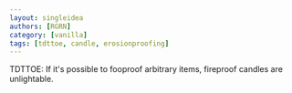 ```yaml
---
layout: singleidea
authors: [RGRN]
category: [vanilla]
tags: [tdttoe, candle, erosionproofing]
---
```

TDTTOE: If it's possible to fooproof arbitrary items, fireproof candles are unlightable.
